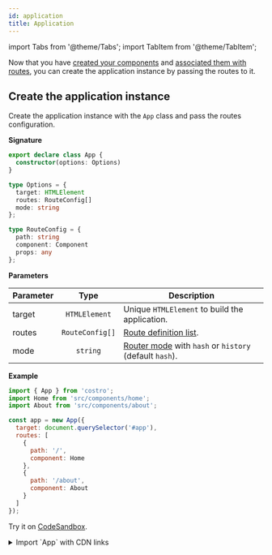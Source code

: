 ```yaml
---
id: application
title: Application
---
```


import Tabs from '@theme/Tabs';
import TabItem from '@theme/TabItem';

Now that you have [created your components](component.md) and [associated them with routes](router.md), you can create the application instance by passing the routes to it.

## Create the application instance

Create the application instance with the `App` class and pass the routes configuration.

**Signature**

<!-- prettier-ignore -->
```ts
export declare class App {
  constructor(options: Options)
}

type Options = {
  target: HTMLElement
  routes: RouteConfig[]
  mode: string
};

type RouteConfig = {
  path: string
  component: Component
  props: any
};
```

**Parameters**

| Parameter |      Type       | Description                                                                   |
| --------- | :-------------: | ----------------------------------------------------------------------------- |
| target    |  `HTMLElement`  | Unique `HTMLElement` to build the application.                                |
| routes    | `RouteConfig[]` | [Route definition list](router#define-routes).                                |
| mode      |    `string`     | [Router mode](router#history-mode) with `hash` or `history` (default `hash`). |

**Example**

```js title="src/app.js"
import { App } from 'costro';
import Home from 'src/components/home';
import About from 'src/components/about';

const app = new App({
  target: document.querySelector('#app'),
  routes: [
    {
      path: '/',
      component: Home
    },
    {
      path: '/about',
      component: About
    }
  ]
});
```

Try it on [CodeSandbox](https://codesandbox.io/s/costro-x8j4f).

<details>
  <summary>Import `App` with CDN links</summary>

`Application` is exposed in the global variable `window.Costro`.

```js
const app = new Costro.Application();
```

</details>
